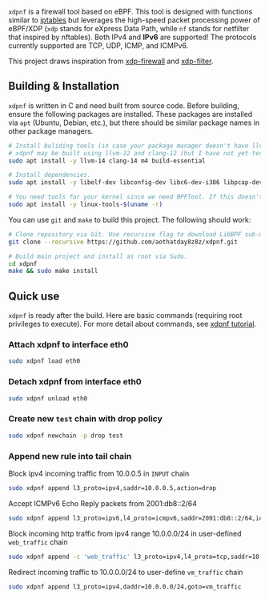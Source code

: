 `xdpnf` is a firewall tool based on eBPF. This tool is designed with functions similar to [iptables](https://linux.die.net/man/8/iptables) but leverages the high-speed packet processing power of eBPF/XDP (`xdp` stands for eXpress Data Path, while `nf` stands for netfilter that inspired by nftables). Both IPv4 and **IPv6** are supported! The protocols currently supported are TCP, UDP, ICMP, and ICMPv6.

This project draws inspiration from [xdp-firewall](https://github.com/gamemann/XDP-Firewall) and [xdp-filter](hhttps://github.com/xdp-project/xdp-tools/tree/master/xdp-filter).

## Building & Installation
`xdpnf` is written in C and need built from source code. Before building, ensure the following packages are installed. These packages are installed via `apt` (Ubuntu, Debian, etc.), but there should be similar package names in other package managers.

```bash
# Install buliding tools (in case your package manager doesn't have llvm and clang >= 14, see https://apt.llvm.org/)
# xdpnf may be built using llvm-12 and clang-12 (but I have not yet tested) 
sudo apt install -y llvm-14 clang-14 m4 build-essential

# Install dependencies.
sudo apt install -y libelf-dev libconfig-dev libc6-dev-i386 libpcap-dev gcc-multilib 

# You need tools for your kernel since we need BPFTool. If this doesn't work, I'd suggest building BPFTool from source (https://github.com/libbpf/bpftool).
sudo apt install -y linux-tools-$(uname -r)
```
You can use `git` and `make` to build this project. The following should work:

```bash
# Clone repository via Git. Use recursive flag to download LibBPF sub-module.
git clone --recursive https://github.com/aothatday8z8z/xdpnf.git

# Build main project and install as root via Sudo.
cd xdpnf
make && sudo make install
```
## Quick use
`xdpnf` is ready after the build. Here are basic commands (requiring root privileges to execute). For more detail about commands, see [xdpnf tutorial](doc/xdpnf_tutorial.md).

### Attach xdpnf to interface eth0
```bash
sudo xdpnf load eth0
```
### Detach xdpnf from interface eth0
```bash
sudo xdpnf unload eth0
``` 
### Create new `test` chain with drop policy
```bash
sudo xdpnf newchain -p drop test
```
### Append new rule into tail chain
Block ipv4 incoming traffic from 10.0.0.5 in `INPUT` chain
```bash
sudo xdpnf append l3_proto=ipv4,saddr=10.0.0.5,action=drop
```
Accept ICMPv6 Echo Reply packets from 2001:db8::2/64
```bash
sudo xdpnf append l3_proto=ipv6,l4_proto=icmpv6,saddr=2001:db8::2/64,icmp_type=129,icmp_code=0,action=accept
```
Block incoming http traffic from ipv4 range 10.0.0.0/24 in user-defined `web_traffic` chain
```bash
sudo xdpnf append -c 'web_traffic' l3_proto=ipv4,l4_proto=tcp,saddr=10.0.0.0/24,dport=80,action=drop
```
Redirect incoming traffic to 10.0.0.0/24 to user-define `vm_traffic` chain
```bash
sudo xdpnf append l3_proto=ipv4,daddr=10.0.0.0/24,goto=vm_traffic
```


